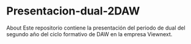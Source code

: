 # Presentacion-dual-2DAW
About Este repositorio contiene la presentación del periodo de dual del segundo año del ciclo formativo de DAW en la empresa Viewnext.
